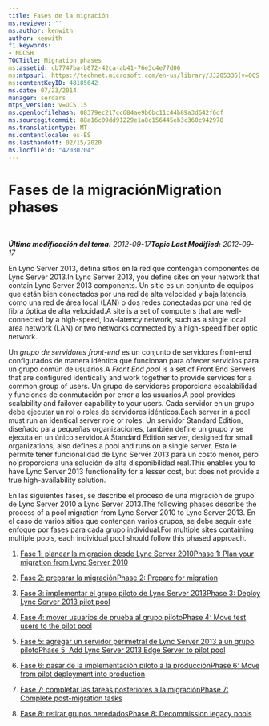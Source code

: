```yaml
---
title: Fases de la migración
ms.reviewer: ''
ms.author: kenwith
author: kenwith
f1.keywords:
- NOCSH
TOCTitle: Migration phases
ms:assetid: cb7747ba-b872-42ca-ab41-76e3c4e77d06
ms:mtpsurl: https://technet.microsoft.com/en-us/library/JJ205336(v=OCS.15)
ms:contentKeyID: 48185642
ms.date: 07/23/2014
manager: serdars
mtps_version: v=OCS.15
ms.openlocfilehash: 08379ec217cc684ae9b6bc11c44b89a3d642f6df
ms.sourcegitcommit: 88a16c09dd91229e1a8c156445eb3c360c942978
ms.translationtype: MT
ms.contentlocale: es-ES
ms.lasthandoff: 02/15/2020
ms.locfileid: "42030704"
---
```

<div data-xmlns="http://www.w3.org/1999/xhtml">

<div class="topic" data-xmlns="http://www.w3.org/1999/xhtml" data-msxsl="urn:schemas-microsoft-com:xslt" data-cs="http://msdn.microsoft.com/">

<div data-asp="http://msdn2.microsoft.com/asp">

# <a name="migration-phases"></a><span data-ttu-id="660a3-102">Fases de la migración</span><span class="sxs-lookup"><span data-stu-id="660a3-102">Migration phases</span></span>

</div>

<div id="mainSection">

<div id="mainBody">

<span> </span>

<span data-ttu-id="660a3-103">_**Última modificación del tema:** 2012-09-17_</span><span class="sxs-lookup"><span data-stu-id="660a3-103">_**Topic Last Modified:** 2012-09-17_</span></span>

<span data-ttu-id="660a3-104">En Lync Server 2013, defina sitios en la red que contengan componentes de Lync Server 2013.</span><span class="sxs-lookup"><span data-stu-id="660a3-104">In Lync Server 2013, you define sites on your network that contain Lync Server 2013 components.</span></span> <span data-ttu-id="660a3-105">Un sitio es un conjunto de equipos que están bien conectados por una red de alta velocidad y baja latencia, como una red de área local (LAN) o dos redes conectadas por una red de fibra óptica de alta velocidad.</span><span class="sxs-lookup"><span data-stu-id="660a3-105">A site is a set of computers that are well-connected by a high-speed, low-latency network, such as a single local area network (LAN) or two networks connected by a high-speed fiber optic network.</span></span>

<span data-ttu-id="660a3-106">Un *grupo de servidores front-end* es un conjunto de servidores front-end configurados de manera idéntica que funcionan para ofrecer servicios para un grupo común de usuarios.</span><span class="sxs-lookup"><span data-stu-id="660a3-106">A *Front End pool* is a set of Front End Servers that are configured identically and work together to provide services for a common group of users.</span></span> <span data-ttu-id="660a3-107">Un grupo de servidores proporciona escalabilidad y funciones de conmutación por error a los usuarios.</span><span class="sxs-lookup"><span data-stu-id="660a3-107">A pool provides scalability and failover capability to your users.</span></span> <span data-ttu-id="660a3-108">Cada servidor en un grupo debe ejecutar un rol o roles de servidores idénticos.</span><span class="sxs-lookup"><span data-stu-id="660a3-108">Each server in a pool must run an identical server role or roles.</span></span> <span data-ttu-id="660a3-109">Un servidor Standard Edition, diseñado para pequeñas organizaciones, también define un grupo y se ejecuta en un único servidor.</span><span class="sxs-lookup"><span data-stu-id="660a3-109">A Standard Edition server, designed for small organizations, also defines a pool and runs on a single server.</span></span> <span data-ttu-id="660a3-110">Esto le permite tener funcionalidad de Lync Server 2013 para un costo menor, pero no proporciona una solución de alta disponibilidad real.</span><span class="sxs-lookup"><span data-stu-id="660a3-110">This enables you to have Lync Server 2013 functionality for a lesser cost, but does not provide a true high-availability solution.</span></span>

<span data-ttu-id="660a3-111">En las siguientes fases, se describe el proceso de una migración de grupo de Lync Server 2010 a Lync Server 2013.</span><span class="sxs-lookup"><span data-stu-id="660a3-111">The following phases describe the process of a pool migration from Lync Server 2010 to Lync Server 2013.</span></span> <span data-ttu-id="660a3-112">En el caso de varios sitios que contengan varios grupos, se debe seguir este enfoque por fases para cada grupo individual.</span><span class="sxs-lookup"><span data-stu-id="660a3-112">For multiple sites containing multiple pools, each individual pool should follow this phased approach.</span></span>

1.  [<span data-ttu-id="660a3-113">Fase 1: planear la migración desde Lync Server 2010</span><span class="sxs-lookup"><span data-stu-id="660a3-113">Phase 1: Plan your migration from Lync Server 2010</span></span>](phase-1-plan-your-migration-from-lync-server-2010.md)

2.  [<span data-ttu-id="660a3-114">Fase 2: preparar la migración</span><span class="sxs-lookup"><span data-stu-id="660a3-114">Phase 2: Prepare for migration</span></span>](phase-2-prepare-for-migration.md)

3.  [<span data-ttu-id="660a3-115">Fase 3: implementar el grupo piloto de Lync Server 2013</span><span class="sxs-lookup"><span data-stu-id="660a3-115">Phase 3: Deploy Lync Server 2013 pilot pool</span></span>](phase-3-deploy-lync-server-2013-pilot-pool.md)

4.  [<span data-ttu-id="660a3-116">Fase 4: mover usuarios de prueba al grupo piloto</span><span class="sxs-lookup"><span data-stu-id="660a3-116">Phase 4: Move test users to the pilot pool</span></span>](phase-4-move-test-users-to-the-pilot-pool.md)

5.  [<span data-ttu-id="660a3-117">Fase 5: agregar un servidor perimetral de Lync Server 2013 a un grupo piloto</span><span class="sxs-lookup"><span data-stu-id="660a3-117">Phase 5: Add Lync Server 2013 Edge Server to pilot pool</span></span>](phase-5-add-lync-server-2013-edge-server-to-pilot-pool.md)

6.  [<span data-ttu-id="660a3-118">Fase 6: pasar de la implementación piloto a la producción</span><span class="sxs-lookup"><span data-stu-id="660a3-118">Phase 6: Move from pilot deployment into production</span></span>](phase-6-move-from-pilot-deployment-into-production.md)

7.  [<span data-ttu-id="660a3-119">Fase 7: completar las tareas posteriores a la migración</span><span class="sxs-lookup"><span data-stu-id="660a3-119">Phase 7: Complete post-migration tasks</span></span>](phase-7-complete-post-migration-tasks.md)

8.  [<span data-ttu-id="660a3-120">Fase 8: retirar grupos heredados</span><span class="sxs-lookup"><span data-stu-id="660a3-120">Phase 8: Decommission legacy pools</span></span>](phase-8-decommission-legacy-pools.md)

</div>

<span> </span>

</div>

</div>

</div>

